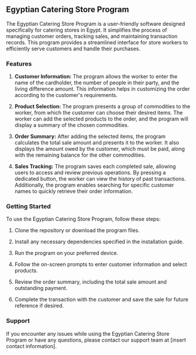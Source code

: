 ## Egyptian Catering Store Program

The Egyptian Catering Store Program is a user-friendly software designed specifically for catering stores in Egypt. It simplifies the process of managing customer orders, tracking sales, and maintaining transaction records. This program provides a streamlined interface for store workers to efficiently serve customers and handle their purchases.

### Features

1. **Customer Information:** The program allows the worker to enter the name of the cardholder, the number of people in their party, and the living difference amount. This information helps in customizing the order according to the customer's requirements.

2. **Product Selection:** The program presents a group of commodities to the worker, from which the customer can choose their desired items. The worker can add the selected products to the order, and the program will display a summary of the chosen commodities.

3. **Order Summary:** After adding the selected items, the program calculates the total sale amount and presents it to the worker. It also displays the amount owed by the customer, which must be paid, along with the remaining balance for the other commodities.

4. **Sales Tracking:** The program saves each completed sale, allowing users to access and review previous operations. By pressing a dedicated button, the worker can view the history of past transactions. Additionally, the program enables searching for specific customer names to quickly retrieve their order information.

### Getting Started

To use the Egyptian Catering Store Program, follow these steps:

1. Clone the repository or download the program files.

2. Install any necessary dependencies specified in the installation guide.

3. Run the program on your preferred device.

4. Follow the on-screen prompts to enter customer information and select products.

5. Review the order summary, including the total sale amount and outstanding payment.

6. Complete the transaction with the customer and save the sale for future reference if desired.


### Support

If you encounter any issues while using the Egyptian Catering Store Program or have any questions, please contact our support team at [insert contact information].
